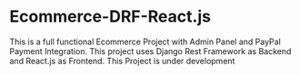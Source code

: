 # Ecommerce-DRF-React.js
This is a full functional Ecommerce Project with Admin Panel and PayPal Payment Integration. This project uses Django Rest Framework as Backend and React.js as Frontend. 
This Project is under development
